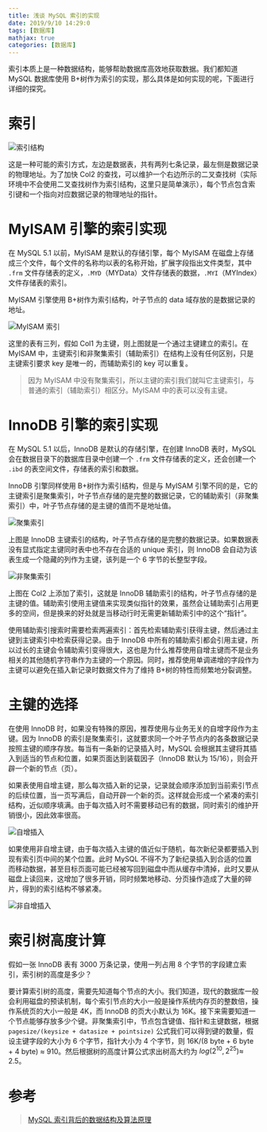 ```yaml
---
title: 浅谈 MySQL 索引的实现
date: 2019/9/10 14:29:0
tags: [数据库]
mathjax: true
categories: [数据库]
---
```

索引本质上是一种数据结构，能够帮助数据库高效地获取数据。我们都知道 MySQL 数据库使用 B+树作为索引的实现，那么具体是如何实现的呢，下面进行详细的探究。

<!--more-->

# 索引
![索引结构](https://cdn.jsdelivr.net/gh/nekolr/image-hosting@201911242036/2019/09/10/WyW.png)

这是一种可能的索引方式，左边是数据表，共有两列七条记录，最左侧是数据记录的物理地址。为了加快 Col2 的查找，可以维护一个右边所示的二叉查找树（实际环境中不会使用二叉查找树作为索引结构，这里只是简单演示），每个节点包含索引键和一个指向对应数据记录的物理地址的指针。

# MyISAM 引擎的索引实现
在 MySQL 5.1 以前，MyISAM 是默认的存储引擎，每个 MyISAM 在磁盘上存储成三个文件，每个文件的名称均以表的名称开始，扩展字段指出文件类型，其中 `.frm` 文件存储表的定义，`.MYD`（MYData）文件存储表的数据，`.MYI`（MYIndex）文件存储表的索引。

MyISAM 引擎使用 B+树作为索引结构，叶子节点的 data 域存放的是数据记录的地址。

![MyISAM 索引](https://cdn.jsdelivr.net/gh/nekolr/image-hosting@201911242036/2019/09/11/L3R.png)

这里的表有三列，假如 Col1 为主键，则上图就是一个通过主键建立的索引。在 MyISAM 中，主键索引和非聚集索引（辅助索引）在结构上没有任何区别，只是主键索引要求 key 是唯一的，而辅助索引的 key 可以重复。

> 因为 MyISAM 中没有聚集索引，所以主键的索引我们就叫它主键索引，与普通的索引（辅助索引）相区分。MyISAM 中的表可以没有主键。

# InnoDB 引擎的索引实现
在 MySQL 5.1 以后，InnoDB 是默认的存储引擎，在创建 InnoDB 表时，MySQL 会在数据目录下的数据库目录中创建一个 `.frm` 文件存储表的定义，还会创建一个 `.ibd` 的表空间文件，存储表的索引和数据。

InnoDB 引擎同样使用 B+树作为索引结构，但是与 MyISAM 引擎不同的是，它的主键索引是聚集索引，叶子节点存储的是完整的数据记录，它的辅助索引（非聚集索引）中，叶子节点存储的是主键的值而不是地址值。

![聚集索引](https://cdn.jsdelivr.net/gh/nekolr/image-hosting@201911242036/2019/09/11/rzj.png)

上图是 InnoDB 主键索引的结构，叶子节点存储的是完整的数据记录。如果数据表没有显式指定主键同时表中也不存在合适的 unique 索引，则 InnoDB 会自动为该表生成一个隐藏的列作为主键，该列是一个 6 字节的长整型字段。

![非聚集索引](https://cdn.jsdelivr.net/gh/nekolr/image-hosting@201911242036/2019/09/11/gPa.png)

上图在 Col2 上添加了索引，这就是 InnoDB 辅助索引的结构，叶子节点存储的是主键的值。辅助索引使用主键值来实现类似指针的效果，虽然会让辅助索引占用更多的空间，但是换来的好处就是当移动行时无需更新辅助索引中的这个“指针”。

使用辅助索引搜索时需要检索两遍索引：首先检索辅助索引获得主键，然后通过主键到主键索引中检索获得记录。由于 InnoDB 中所有的辅助索引都会引用主键，所以过长的主键会令辅助索引变得很大，这也是为什么推荐使用自增主键而不是业务相关的其他随机字符串作为主键的一个原因。同时，推荐使用单调递增的字段作为主键可以避免在插入新记录时数据文件为了维持 B+树的特性而频繁地分裂调整。

# 主键的选择
在使用 InnoDB 时，如果没有特殊的原因，推荐使用与业务无关的自增字段作为主键。因为 InnoDB 的索引是聚集索引，这就要求同一个叶子节点内的各条数据记录按照主键的顺序存放。每当有一条新的记录插入时，MySQL 会根据其主键将其插入到适当的节点和位置，如果页面达到装载因子（InnoDB 默认为 15/16），则会开辟一个新的节点（页）。

如果表使用自增主键，那么每次插入新的记录，记录就会顺序添加到当前索引节点的后续位置，当一页写满后，自动开辟一个新的页。这样就会形成一个紧凑的索引结构，近似顺序填满。由于每次插入时不需要移动已有的数据，同时索引的维护开销很小，因此效率很高。

![自增插入](https://cdn.jsdelivr.net/gh/nekolr/image-hosting@201911242036/2019/09/11/QWv.png)

如果使用非自增主键，由于每次插入主键的值近似于随机，每次新纪录都要插入到现有索引页中间的某个位置。此时 MySQL 不得不为了新纪录插入到合适的位置而移动数据，甚至目标页面可能已经被写回到磁盘中而从缓存中清掉，此时又要从磁盘上读回来，这增加了很多开销，同时频繁地移动、分页操作造成了大量的碎片，得到的索引结构不够紧凑。

![非自增插入](https://cdn.jsdelivr.net/gh/nekolr/image-hosting@201911242036/2019/09/11/OWQ.png)

# 索引树高度计算
假如一张 InnoDB 表有 3000 万条记录，使用一列占用 8 个字节的字段建立索引，索引树的高度是多少？

要计算索引树的高度，需要先知道每个节点的大小。我们知道，现代的数据库一般会利用磁盘的预读机制，每个索引节点的大小一般是操作系统内存页的整数倍，操作系统页的大小一般是 4K，而 InnoDB 的页大小默认为 16K。接下来需要知道一个节点能够存放多少个键。非聚集索引中，节点包含键值、指针和主键数据，根据 `pagesize/(keysize + datasize + pointsize)` 公式我们可以得到键的数量，假设主键字段的大小为 6 个字节，指针大小为 4 个字节，则 16K/(8 byte + 6 byte + 4 byte) $\approx$ 910。然后根据树的高度计算公式求出树高大约为 $log(2^{10},2^{25})\approx$ 2.5。

# 参考
> [MySQL 索引背后的数据结构及算法原理](http://blog.codinglabs.org/articles/theory-of-mysql-index.html)